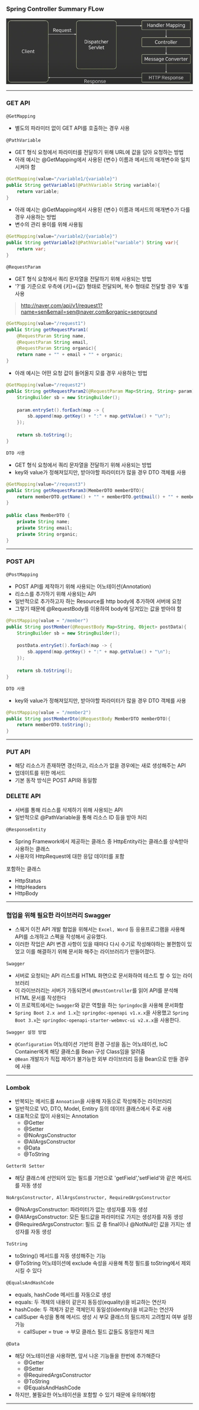 ### Spring Controller Summary FLow

![img](../../images/springbootControllerFlow.png)


---
### GET API

`@GetMapping`
+ 별도의 파라미터 없이 GET API를 호출하는 경우 사용

`@PathVariable`
+ GET 형식 요청에서 파라미터를 전달하기 위해 URL에 값을 담아 요청하는 방법
+ 아래 예시는 @GetMapping에서 사용된 {변수} 이름과 메서드의 매개변수와 일치시켜야 함

```java
@GetMapping(value="/variable1/{variable}")
public String getVariable1(@PathVariable String variable){
    return variable;
}
```

+ 아래 예시는 @GetMapping에서 사용된 {변수} 이름과 메서드의 매개변수가 다를 경우 사용하는 방법
+ 변수의 관리 용이를 위해 사용됨

```java
@GetMapping(value="/variable2/{variable}")
public String getVariable2(@PathVariable("variable") String var){
    return var;
}
```

`@RequestParam`
+ GET 형식 요청에서 쿼리 문자열을 전달하기 위해 사용되는 방법
+ '?'를 기준으로 우측에 {키}={값} 형태로 전달되며, 복수 형태로 전달할 경우 '&'를 사용

> http://naver.com/api/v1/request1?name=sen&email=sen@naver.com&organic=senground

```java
@GetMapping(value="/request1")
public String getRequestParam1(
    @RequestParam String name,
    @RequestParam String email,
    @RequestParam String organic){
    return name + "" + email + "" + organic;
}
```

+ 아래 예시는 어떤 요청 값이 들어올지 모를 경우 사용하는 방법

```java
@GetMapping(value="/request2")
public String getRequestParam2(@RequestParam Map<String, String> param){
    StringBuilder sb = new StringBuilder();
    
    param.entrySet().forEach(map -> {
        sb.append(map.getKey() + ":" + map.getValue() + "\n");
    });
    
    return sb.toString();
}
```

`DTO 사용`
+ GET 형식 요청에서 쿼리 문자열을 전달하기 위해 사용되는 방법
+ key와 value가 정해져있지만, 받아야할 파라미터가 많을 경우 DTO 객체를 사용

```java
@GetMapping(value="/request3")
public String getRequestParam3(MemberDTO memberDTO){
    return memberDTO.getName() + "" + memberDTO.getEmail() + "" + memberDTO.getOrganic();
}

public class MemberDTO {
    private String name;
    private String email;
    private String organic;
}
```

---
### POST API

`@PostMapping`
+ POST API를 제작하기 위해 사용되는 어노테이션(Annotation)
+ 리소스를 추가하기 위해 사용되는 API
+ 일반적으로 추가하고자 하는 Resource를 http body에 추가하여 서버에 요청
+ 그렇기 때문에 @RequestBody를 이용하여 body에 담겨있는 값을 받아야 함

```java
@PostMapping(value = "/member")
public String postMember(@RequestBody Map<String, Object> postData){
    StringBuilder sb = new StringBuilder();
    
    postData.entrySet().forEach(map -> {
        sb.append(map.getKey() + ":" + map.getValue() + "\n");
    });
    
    return sb.toString();
}
```

`DTO 사용`
+ key와 value가 정해져있지만, 받아야할 파라미터가 많을 경우 DTO 객체를 사용 

```java
@PostMapping(value = "/member2")
public String postMemberDto(@RequestBody MemberDTO memberDTO){
    return memberDTO.toString();
}
```

---
### PUT API
+ 해당 리소스가 존재하면 갱신하고, 리소스가 없을 경우에는 새로 생성해주는 API
+ 업데이트를 위한 메서드
+ 기본 동작 방식은 POST API와 동일함

### DELETE API
+ 서버를 통해 리소스를 삭제하기 위해 사용되는 API
+ 일반적으로 @PathVariable을 통해 리소스 ID 등을 받아 처리

`@ResponseEntity`
+ Spring Framework에서 제공하는 클래스 중 HttpEntity라는 클래스를 상속받아 사용하는 클래스
+ 사용자의 HttpRequest에 대한 응답 데이터를 포함

포함하는 클래스
+ HttpStatus
+ HttpHeaders
+ HttpBody

---
### 협업을 위해 필요한 라이브러리 Swagger
+ 스웨거 이전 API 개발 협업을 위해서는 `Excel, Word` 등 응용프로그램을 사용해 API를 소개하고 스펙을 작성해서 공유했다.
+ 이러한 작업은 API 변경 사항이 있을 때마다 다시 수기로 작성해야하는 불편함이 있었고 이를 해결하기 위해 문서화 해주는 라이브러리가 만들어졌다.

`Swagger`
+ 서버로 요청되는 API 리스트를 HTML 화면으로 문서화하여 테스트 할 수 있는 라이브러리
+ 이 라이브러리는 서버가 가동되면서 `@RestController`를 읽어 API를 분석해 HTML 문서를 작성한다
+ 이 프로젝트에서는 `Swagger`와 같은 역할을 하는 `Springdoc`을 사용해 문서화함
+ `Spring Boot 2.x and 1.x`는 `springdoc-openapi v1.x.x`을 사용했고 `Spring Boot 3.x`는 `springdoc-openapi-starter-webmvc-ui v2.x.x`을 사용한다.

`Swagger 설정 방법`
+ `@Configuration` 어노테이션 기반의 환경 구성을 돕는 어노테이션, IoC Container에게 해당 클래스를 Bean 구성 Class임을 알려줌
+ `@Bean` 개발자가 직접 제어가 불가능한 외부 라이브러리 등을 Bean으로 만들 경우에 사용

---
### Lombok
+ 반복되는 메서드를 `Annoation`을 사용해 자동으로 작성해주는 라이브러리
+ 일반적으로 VO, DTO, Model, Entitry 등의 데이터 클래스에서 주로 사용
+ 대표적으로 많이 사용되는 Annotation
  + @Getter
  + @Setter
  + @NoArgsConstructor
  + @AllArgsConstructor
  + @Data
  + @ToString

`Getter와 Setter`
+ 해당 클래스에 선언되어 있는 필드를 기반으로 'getField','setField'와 같은 메서드를 자동 생성

`NoArgsConstructor, AllArgsConstructor, RequiredArgsConstructor`
+ @NoArgsConstructor: 파라미터가 없는 생성자를 자동 생성
+ @AllArgsConstructor: 모든 필드값을 파라미터로 가지는 생성자를 자동 생성
+ @RequiredArgsConstructor: 필드 값 중 final이나 @NotNull인 값을 가지는 생성자를 자동 생성

`ToString`
+ toString() 메서드를 자동 생성해주는 기능
+ @ToString 어노테이션에 exclude 속성을 사용해 특정 필드를 toString에서 제외시킬 수 있다

`@EqualsAndHashCode`
+ equals, hashCode 메서드를 자동으로 생성
+ equals: 두 객체의 내용이 같은지 동등성(equality)을 비교하는 연산자
+ hashCode: 두 객체가 같은 객체인지 동일성(identity)을 비교하는 연산자
+ callSuper 속성을 통해 메서드 생성 시 부모 클래스의 필드까지 고려할지 여부 설정 가능
  + callSuper = true → 부모 클래스 필드 값들도 동일한지 체크

`@Data`
+ 해당 어노테이션을 사용하면, 앞서 나온 기능들을 한번에 추가해준다
  + @Getter
  + @Setter
  + @RequiredArgsConstructor
  + @ToString
  + @EqualsAndHashCode
+ 하지만, 불필요한 어노테이션을 포함할 수 있기 때문에 유의해야함

---
